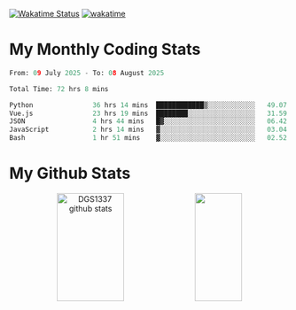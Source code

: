 [![Wakatime Status](https://github.com/noopurphalak/noopurphalak/workflows/wakatime-status-update/badge.svg)](https://github.com/noopurphalak/noopurphalak/actions/workflows/main.yml)
[![wakatime](https://wakatime.com/badge/user/80ace140-ef40-4fdd-b8ed-f3be3d2e1aea.svg)](https://wakatime.com/@80ace140-ef40-4fdd-b8ed-f3be3d2e1aea)

# My Monthly Coding Stats

<!--START_SECTION:waka-->

```python
From: 09 July 2025 - To: 08 August 2025

Total Time: 72 hrs 8 mins

Python               36 hrs 14 mins  ████████████▒░░░░░░░░░░░░   49.07 %
Vue.js               23 hrs 19 mins  ████████░░░░░░░░░░░░░░░░░   31.59 %
JSON                 4 hrs 44 mins   █▓░░░░░░░░░░░░░░░░░░░░░░░   06.42 %
JavaScript           2 hrs 14 mins   ▓░░░░░░░░░░░░░░░░░░░░░░░░   03.04 %
Bash                 1 hr 51 mins    ▓░░░░░░░░░░░░░░░░░░░░░░░░   02.52 %
```

<!--END_SECTION:waka-->

# My Github Stats
<div style="text-align: center;">
  <img width="49%" height="195px" src="https://github-readme-stats-sigma-five.vercel.app/api?username=noopurphalak&show_icons=true&count_private=true&hide_border=true&title_color=00FFFF&icon_color=00FFFF&text_color=00FFFF&bg_color=0d1117" alt="DGS1337 github stats" />
  <img width="41%" height="195px" src="https://github-readme-stats-sigma-five.vercel.app/api/top-langs/?username=noopurphalak&layout=compact&hide_border=true&title_color=00FFFF&text_color=00FFFF&bg_color=0d1117" />
</div>

